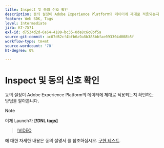 ```yaml
---
title: Inspect 및 동의 신호 확인
description: 동의 설정이 Adobe Experience Platform의 데이터에 제대로 적용되는지 확인하는 방법을 알아봅니다.
feature: Web SDK, Tags
level: Intermediate
jira: KT-7571
exl-id: d7534d2d-6a64-4189-bc35-0de8c6c8bf5a
source-git-commit: ac07d62cf4bfb6a9a8b383bbfae093304d008b5f
workflow-type: tm+mt
source-wordcount: '70'
ht-degree: 0%

---
```


# Inspect 및 동의 신호 확인

동의 설정이 Adobe Experience Platform의 데이터에 제대로 적용되는지 확인하는 방법을 알아봅니다.


>[!NOTE]
>
> 이제 Launch가 **[!DNL tags]**

>[!VIDEO](https://video.tv.adobe.com/v/332696/?quality=12&learn=on)

에 대한 자세한 내용은 동의 설명서 를 참조하십시오. [구현 테스트](https://experienceleague.adobe.com/docs/experience-platform/landing/governance-privacy-security/consent/adobe/overview.html?lang=en#test-implementation).
